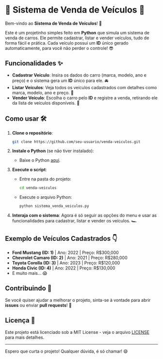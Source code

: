 # 🚗 Sistema de Venda de Veículos 🚗

Bem-vindo ao **Sistema de Venda de Veículos**! 🎉

Este é um projetinho simples feito em **Python** que simula um sistema de venda de carros. Ele permite cadastrar, listar e vender veículos, tudo de forma fácil e prática. Cada veículo possui um **ID** único gerado automaticamente, para você não perder o controle! 😎

## Funcionalidades ✨

- **Cadastrar Veículo**: Insira os dados do carro (marca, modelo, ano e preço) e o sistema gera um **ID** único para ele. 🚘
- **Listar Veículos**: Veja todos os veículos cadastrados com detalhes como marca, modelo, ano e preço. 📝
- **Vender Veículo**: Escolha o carro pelo **ID** e registre a venda, retirando ele da lista de veículos disponíveis. 💸

## Como usar 🛠️

1. **Clone o repositório**:
   ```bash
   git clone https://github.com/seu-usuario/venda-veiculos.git

2. **Instale o Python** (se não tiver instalado):
   - Baixe o Python [aqui](https://www.python.org/downloads/).

3. **Execute o script**:
   - Entre na pasta do projeto:
     ```bash
     cd venda-veiculos
     ```
   - Execute o arquivo Python:
     ```bash
     python sistema_venda_veiculos.py
     ```

4. **Interaja com o sistema**: Agora é só seguir as opções do menu e usar as funcionalidades para cadastrar, listar e vender os veículos. 🏎️

## Exemplo de Veículos Cadastrados 👇

- **Ford Mustang (ID: 1)** | Ano: 2022 | Preço: R$300,000
- **Chevrolet Camaro (ID: 2)** | Ano: 2021 | Preço: R$280,000
- **Toyota Corolla (ID: 3)** | Ano: 2023 | Preço: R$120,000
- **Honda Civic (ID: 4)** | Ano: 2022 | Preço: R$130,000
- E muito mais... 😱

## Contribuindo 🤝

Se você quiser ajudar a melhorar o projeto, sinta-se à vontade para abrir **issues** ou enviar **pull requests**! 🚀

## Licença 📜

Este projeto está licenciado sob a MIT License - veja o arquivo [LICENSE](LICENSE) para mais detalhes.

---

Espero que curta o projeto! Qualquer dúvida, é só chamar! 😄
